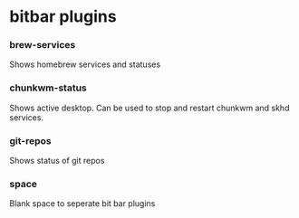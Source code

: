 
# bitbar plugins

### brew-services
Shows homebrew services and statuses

### chunkwm-status
Shows active desktop. Can be used to stop and restart chunkwm and skhd services.

### git-repos
Shows status of git repos

### space
Blank space to seperate bit bar plugins
